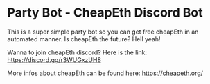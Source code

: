 # Party Bot - CheapEth Discord Bot

This is a super simple party bot so you can get free cheapEth in an automated manner.
Is cheapEth the future? Hell yeah!

Wanna to join cheapEth discord? Here is the link: https://discord.gg/r3WUGxzUH8

More infos about cheapEth can be found here: https://cheapeth.org/
